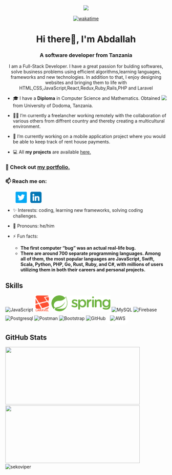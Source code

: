 
<div align="center">
  <img src="https://komarev.com/ghpvc/?username=abdallahmalima&color=3f37c9">

	
[![wakatime](https://wakatime.com/badge/user/3fec9939-846d-481f-8d92-4c8ad422ac77.svg)](https://wakatime.com/@3fec9939-846d-481f-8d92-4c8ad422ac77)



</div>


<h1 align="center"> Hi there👋, I'm Abdallah</h1>
<h3 align="center">A software developer from Tanzania</h3>

<p align="center">I am a Full-Stack Developer. I have a great passion for bulding softwares, solve business problems using  efficient algorithms,learning languages, frameworks and new technologies. In addition to that, I enjoy designing websites and bringing them to life with HTML,CSS,JavaScript,React,Redux,Ruby,Rails,PHP and Laravel</p>

<img align="right" src="https://media2.giphy.com/media/bGgsc5mWoryfgKBx1u/giphy.gif?cid=790b76112be03f92de5e356ca9c83066f76d54710feb3b75&rid=giphy.gif&ct=g">
	
- 🎓 I have a **Diploma** in Computer Science and Mathematics. Obtained from  University of Dodoma, Tanzania.

- 👩‍💻 I’m currently a freelancher working remotely with the collaboration of various others from diffrent country and thereby creating a multicultural environment.

- 🌱 I’m currently working on a mobile application project where you would be able to keep track of rent house payments.

- 💻 All **my projects** are available [here.](https://github.com/abdallahmalima?tab=repositories)

### 🚀 Check out [my portfolio.](https://abdallahmalima.github.io/portfolio_mobile_first/)

### 📫 Reach me on:

<p align="left">
&nbsp; &nbsp; &nbsp; &nbsp; <a href="https://twitter.com/Softmal1" target="_blank"><img align="center" src="./images/twitter.png" alt="twitter" width="35" /></a> &nbsp;
<a href="https://www.linkedin.com/in/abdallah-malima-antony/" target="_blank"><img align="center" src="./images/linkedin.png" alt="linkedin" width="35" /></a> &nbsp;
</p>

- ✨ Interests: coding, learning new frameworks, solving coding challenges.

- 👦 Pronouns: he/him

- ⚡ Fun facts:
  - **The first computer “bug” was an actual real-life bug.**
  - **There are around 700 separate programming languages. Among all of them, the most popular languages are JavaScript, Swift, Scala, Python, PHP, Go, Rust, Ruby, and C#, with millions of users utilizing them in both their careers and personal projects.**

<h2 align="left">Skills</h2>
<p align="left">
<div>
	<img height="50" src="https://user-images.githubusercontent.com/25181517/117447155-6a868a00-af3d-11eb-9cfe-245df15c9f3f.png" alt="JavaScript" title="JavaScript" />
	<img height="50" src="./images/laravel-plain-wordmark.svg" alt="laravel" title="Laravel" />
	<img height="50" src="./images/spring-3.svg" alt="Spring" title="Spring" />
	<img height="50" src="https://github.com/get-icon/geticon/raw/master/icons/mysql.svg" alt="MySQL" title="MySQL" />
	<img height="50" src="https://github.com/get-icon/geticon/raw/master/icons/firebase.svg" alt="Firebase" title="Firebase" />
	<img height="50" src="https://github.com/get-icon/geticon/raw/master/icons/postgresql.svg" alt="Postgresql" title="Postgresql" />
	<img height="50" src="https://user-images.githubusercontent.com/25181517/121302453-01a67f00-c8fa-11eb-8c86-2ee00734c9a8.png" alt="Postman" title="Postman" />
	<img height="50" src="https://user-images.githubusercontent.com/25181517/121402101-c89df700-c959-11eb-8b4a-bbadf9e84b30.png" alt="Bootstrap" title="Bootstrap" />
	<img height="50" src="https://user-images.githubusercontent.com/25181517/117364276-fc4eb280-aebd-11eb-92ba-8a6ef74b7313.png" alt="GitHub" title="GitHub" />
<img height="40" src="./images/aws-icon.svg" style="background:white;padding:10px;border-radius:10px;" alt="AWS" title="AWS" />

</div>

</p>

<h2 align ="left">GitHub Stats</h2>
<div>
  <img height="180" width="420" src="https://github-readme-stats-eight-theta.vercel.app/api?username=abdallahmalima&show_icons=true&theme=nightowl&count_private=true"/>
  <img height="180" width="420" src="https://github-readme-stats.vercel.app/api/top-langs/?username=abdallahmalima&show_icons=true&theme=nightowl&layout=compact"/>
<img height="180" width="420"src="https://github-readme-streak-stats.herokuapp.com/?user=abdallahmalima&show_icons=true&theme=nightowl&layout=compact" alt="sekoviper" />

</div>

